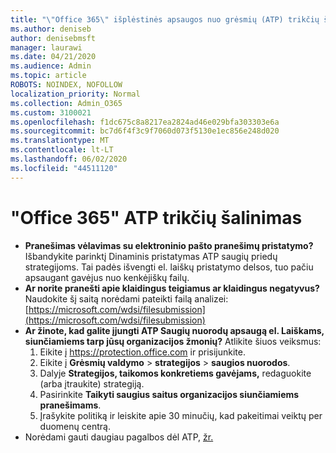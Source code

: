 ```yaml
---
title: "\"Office 365\" išplėstinės apsaugos nuo grėsmių (ATP) trikčių šalinimas"
ms.author: deniseb
author: denisebmsft
manager: laurawi
ms.date: 04/21/2020
ms.audience: Admin
ms.topic: article
ROBOTS: NOINDEX, NOFOLLOW
localization_priority: Normal
ms.collection: Admin_O365
ms.custom: 3100021
ms.openlocfilehash: f1dc675c8a8217ea2824ad46e029bfa303303e6a
ms.sourcegitcommit: bc7d6f4f3c9f7060d073f5130e1ec856e248d020
ms.translationtype: MT
ms.contentlocale: lt-LT
ms.lasthandoff: 06/02/2020
ms.locfileid: "44511120"
---
```

# <a name="troubleshoot-issues-with-office-365-atp"></a>"Office 365" ATP trikčių šalinimas

- **Pranešimas vėlavimas su elektroninio pašto pranešimų pristatymo?** Išbandykite parinktį Dinaminis pristatymas ATP saugių priedų strategijoms. Tai padės išvengti el. laiškų pristatymo delsos, tuo pačiu apsaugant gavėjus nuo kenkėjiškų failų.
- **Ar norite pranešti apie klaidingus teigiamus ar klaidingus negatyvus?** Naudokite šį saitą norėdami pateikti failą analizei:[https://microsoft.com/wdsi/filesubmission](https://microsoft.com/wdsi/filesubmission)
- **Ar žinote, kad galite įjungti ATP Saugių nuorodų apsaugą el. Laiškams, siunčiamiems tarp jūsų organizacijos žmonių?** Atlikite šiuos veiksmus:
    1. Eikite į https://protection.office.com ir prisijunkite.
    2. Eikite į **Grėsmių valdymo**  >  **strategijos**  >  **saugios nuorodos**.
    3. Dalyje **Strategijos, taikomos konkretiems gavėjams,** redaguokite (arba įtraukite) strategiją.
    4. Pasirinkite **Taikyti saugius saitus organizacijos siunčiamiems pranešimams**.
    5. Įrašykite politiką ir leiskite apie 30 minučių, kad pakeitimai veiktų per duomenų centrą.
- Norėdami gauti daugiau pagalbos dėl ATP, [žr.](https://docs.microsoft.com/microsoft-365/security/office-365-security/office-365-atp)